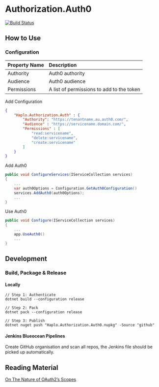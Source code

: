 # Authorization.Auth0  
[![Build Status](http://jenkins.cicd.haplo.com.au/buildStatus/icon?job=Haplo-Tech%2FHaplo.Authorization.Auth0%2Fmaster)](http://jenkins.cicd.haplo.com.au/job/Haplo-Tech/job/Haplo.Authorization.Auth0/job/master/)

## How to Use  
### Configuration  

| Property Name | Description                               |
|:--------------|:------------------------------------------|
| Authority     | Auth0 authority                           |
| Audience      | Auth0 audience                            |
| Permissions   | A list of permissions to add to the token |

Add Configuration

``` json
{
    "Haplo.Authorization.Auth" : {
        "Authority": "https://tenantname.au.auth0.com/",
        "Audience" : "https://servicename.domain.com/",
        "Permissions" : [
            "read:servicename",
            "delete:servicename",
            "create:servicename"
        ]
    }
}
```

Add Auth0
``` csharp
public void ConfigureServices(IServiceCollection services)
{
    ...
    var auth0Options = Configuration.GetAuth0Configuration()
    services.AddAuth0(auth0Options); 
    ...
}
```

Use Auth0
``` csharp
public void Configure(IServiceCollection services)
{
    ...
    app.UseAuth0() 
    ...
}
```

## Development
### Build, Package & Release
#### Locally
```
// Step 1: Authenticate
dotnet build --configuration release 

// Step 2: Pack
dotnet pack --configuration release 

// Step 3: Publish
dotnet nuget push "Haplo.Authorization.Auth0.nupkg" -Source "github"
```

#### Jenkins Blueocean Pipelines
Create GitHub organisation and scan all repos, the Jenkins file should be picked up automatically.


## Reading Material
[On The Nature of OAuth2’s Scopes](https://auth0.com/blog/on-the-nature-of-oauth2-scopes/)
